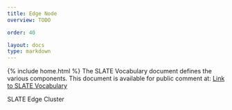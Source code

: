 ```yaml
---
title: Edge Node
overview: TODO

order: 40

layout: docs
type: markdown
---
```

{% include home.html %}
The SLATE Vocabulary document defines the various components.  This document is available for public comment at:
[Link to SLATE Vocabulary](https://docs.google.com/document/d/1tDWsV5EN7ZJP3UlJ3qxSrhK0Sp-f-9Qv7cL2guCkRgM/edit?usp=sharing)

SLATE Edge Cluster [](https://docs.google.com/document/d/1tDWsV5EN7ZJP3UlJ3qxSrhK0Sp-f-9Qv7cL2guCkRgM/edit#bookmark=id.dhg1gnz8rccm)
